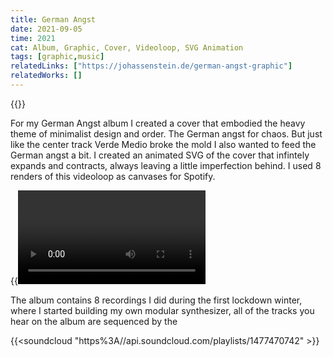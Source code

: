 ```yaml
---
title: German Angst
date: 2021-09-05
time: 2021
cat: Album, Graphic, Cover, Videoloop, SVG Animation
tags: [graphic,music]
relatedLinks: ["https://johassenstein.de/german-angst-graphic"]
relatedWorks: []
---
```

{{<img german-angst>}}

For my German Angst album I created a cover that embodied the heavy theme of minimalist design and order. The German angst for chaos. But just like the center track Verde Medio broke the mold I also wanted to feed the German angst a bit. I created an animated SVG of the cover that infintely expands and contracts, always leaving a little imperfection behind. I used 8 renders of this videoloop as canvases for Spotify.

{{<video video>}}

The album contains 8 recordings I did during the first lockdown winter, where I started building my own modular synthesizer, all of the tracks you hear on the album are sequenced by the

{{<soundcloud "https%3A//api.soundcloud.com/playlists/1477470742" >}}
